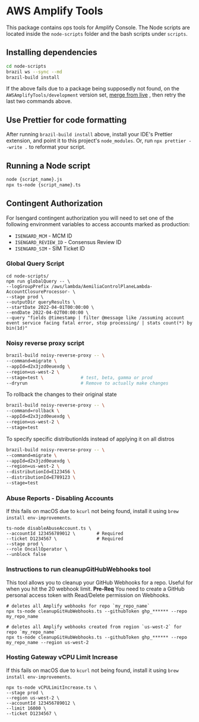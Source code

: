 # AWS Amplify Tools

This package contains ops tools for Amplify Console. The Node scripts are located inside the `node-scripts` folder and
the bash scripts under `scripts`.

## Installing dependencies

```bash
cd node-scripts
brazil ws --sync --md
brazil-build install
```

If the above fails due to a package being supposedly not found, on the `AWSAmplifyTools/development` version
set, [merge from live](https://build.amazon.com/merge#{%22destination%22:%22AWSAmplifyTools/development%22,%22options%22:{%22source%22:%22live%22,%22add%22:[]}})
, then retry the last two commands above.

## Use Prettier for code formatting

After running `brazil-build install` above, install your IDE's Prettier extension, and point it to this
project's `node_modules`. Or, run `npx prettier --write .` to reformat your script.

## Running a Node script

```bash
node {script_name}.js
npx ts-node {script_name}.ts
```

## Contingent Authorization

For Isengard contingent authorization you will need to set one of the following environment variables to access accounts marked as production:

- `ISENGARD_MCM` - MCM ID 
- `ISENGARD_REVIEW_ID` - Consensus Review ID 
- `ISENGARD_SIM` - SIM Ticket ID


### Global Query Script

```
cd node-scripts/
npm run globalQuery -- \
--logGroupPrefix /aws/lambda/AemiliaControlPlaneLambda-AccountClosureProcessor- \
--stage prod \
--outputDir queryResults \
--startDate 2022-04-01T00:00:00 \
--endDate 2022-04-02T00:00:00 \
--query "fields @timestamp | filter @message like /assuming account event service facing fatal error, stop processing/ | stats count(*) by bin(1d)"
```

### Noisy reverse proxy script

```bash
brazil-build noisy-reverse-proxy -- \
--command=migrate \
--appId=d2x3jzd0euexdg \
--region=us-west-2 \
--stage=test \              # test, beta, gamma or prod
--dryrun                    # Remove to actually make changes
```

To rollback the changes to their original state

```bash
brazil-build noisy-reverse-proxy -- \
--command=rollback \
--appId=d2x3jzd0euexdg \
--region=us-west-2 \
--stage=test
```

To specify specific distributionIds instead of applying it on all distros

```bash
brazil-build noisy-reverse-proxy -- \
--command=migrate \
--appId=d2x3jzd0euexdg \
--region=us-west-2 \
--distributionId=E123456 \
--distributionId=E789123 \
--stage=test
```

### Abuse Reports - Disabling Accounts

If this fails on macOS due to `kcurl` not being found, install it using `brew install env-improvements`.

```
ts-node disableAbuseAccount.ts \
--accountId 123456789012 \        # Required
--ticket D1234567 \               # Required
--stage prod \ 
--role OncallOperator \
--unblock false
```


### Instructions to run cleanupGitHubWebhooks tool
This tool allows you to cleanup your GitHub Webhooks for a repo. Useful for when you hit the 20 webhook limit.
**Pre-Req** You need to create a GitHub personal access token with Read/Delete permission on Webhooks.
```
# deletes all Amplify webhooks for repo `my_repo_name`
npx ts-node cleanupGitHubWebhooks.ts --githubToken ghp_****** --repo my_repo_name

# deletes all Amplify webhooks created from region `us-west-2` for repo `my_repo_name`
npx ts-node cleanupGitHubWebhooks.ts --githubToken ghp_****** --repo my_repo_name --region us-west-2
```

### Hosting Gateway vCPU Limit Increase

If this fails on macOS due to `kcurl` not being found, install it using `brew install env-improvements`.

```
npx ts-node vCPULimitIncrease.ts \
--stage prod \
--region us-west-2 \
--accountId 123456789012 \
--limit 16000 \
--ticket D1234567 \
```